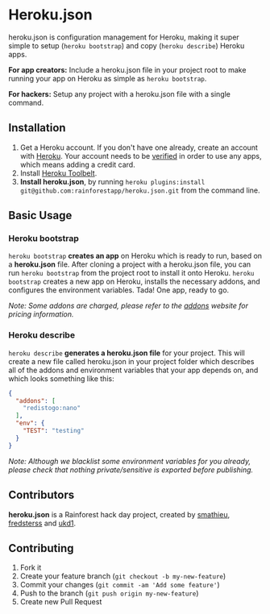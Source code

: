 # Heroku.json

heroku.json is configuration management for Heroku, making it super simple to setup (```heroku bootstrap```) and copy (```heroku describe```) Heroku apps.

__For app creators:__ Include a heroku.json file in your project root to make running your app on Heroku as simple as ```heroku bootstrap```.

__For hackers:__ Setup any project with a heroku.json file with a single command.

## Installation

1. Get a Heroku account. If you don't have one already, create an account with [Heroku](https://api.heroku.com/signup). Your account needs to be [verified](https://dashboard.heroku.com/account) in order to use any apps, which means adding a credit card.
2. Install [Heroku Toolbelt](https://toolbelt.heroku.com/).
3. __Install heroku.json__, by running ```heroku plugins:install git@github.com:rainforestapp/heroku.json.git``` from the command line.

## Basic Usage

### Heroku bootstrap

```heroku bootstrap``` __creates an app__ on Heroku which is ready to run, based on a __heroku.json__ file. After cloning a project with a heroku.json file, you can run ```heroku bootstrap``` from the project root to install it onto Heroku. ```heroku bootstrap``` creates a new app on Heroku, installs the necessary addons, and configures the environment variables. Tada! One app, ready to go.

_Note: Some addons are charged, please refer to the [addons](https://addons.heroku.com/) website for pricing information._

### Heroku describe

```heroku describe``` __generates a heroku.json file__ for your project. This will create a new file called heroku.json in your project folder which describes all of the addons and environment variables that your app depends on, and which looks something like this:

```json
{
  "addons": [
    "redistogo:nano"
  ],
  "env": {
    "TEST": "testing"
  }
}
```

_Note: Although we blacklist some environment variables for you already, please check that nothing private/sensitive is exported before publishing._

## Contributors

__heroku.json__ is a Rainforest hack day project, created by [smathieu](https://github.com/smathieu), [fredsterss](https://github.com/fredsterss) and [ukd1](https://github.com/ukd1).

## Contributing

1. Fork it
2. Create your feature branch (`git checkout -b my-new-feature`)
3. Commit your changes (`git commit -am 'Add some feature'`)
4. Push to the branch (`git push origin my-new-feature`)
5. Create new Pull Request
